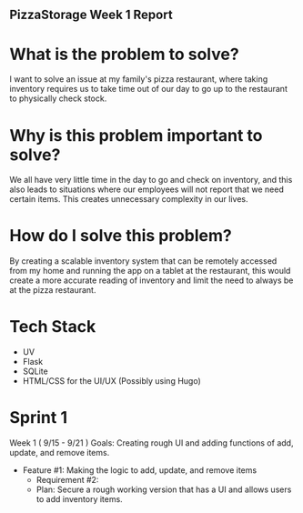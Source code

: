 ## PizzaStorage Week 1 Report ##

# What is the problem to solve? #
I want to solve an issue at my family's pizza restaurant, where taking inventory requires us to take time out of our day to go up to the restaurant to physically check stock.

# Why is this problem important to solve? #
We all have very little time in the day to go and check on inventory, and this also leads to situations where our employees will not report that we need certain items. This creates unnecessary complexity in our lives.

# How do I solve this problem? #
By creating a scalable inventory system that can be remotely accessed from my home and running the app on a tablet at the restaurant, this would create a more accurate reading of inventory and limit the need to always be at the pizza restaurant.

# Tech Stack #
- UV
- Flask
- SQLite
- HTML/CSS for the UI/UX (Possibly using Hugo)

# Sprint 1 #
Week 1 ( 9/15 - 9/21 )
Goals: Creating rough UI and adding functions of add, update, and remove items.
- Feature #1: Making the logic to add, update, and remove items
  - Requirement #2: 
  - Plan:  Secure a rough working version that has a UI and allows users to add inventory items.
